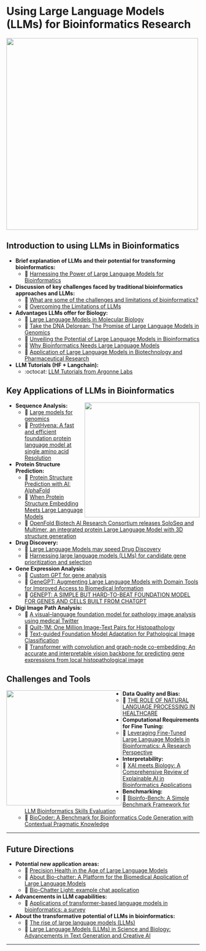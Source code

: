 # Using Large Language Models (LLMs) for Bioinformatics Research

<img src="https://github.com/lynnlangit/TeamTeri/blob/master/Images/llm-research.png" width=500 align=center>

## Introduction to using LLMs in Bioinformatics  

* **Brief explanation of LLMs and their potential for transforming bioinformatics:**
  - 📖 [Harnessing the Power of Large Language Models for Bioinformatics](https://medium.com/@andrew_johnson_4/unveiling-the-potential-of-large-language-models-in-bioinformatics-76710eb0b38a)
* **Discussion of key challenges faced by traditional bioinformatics approaches and LLMs:**
  - 📖 [What are some of the challenges and limitations of bioinformatics?](https://omicstutorials.com/what-are-some-of-the-challenges-and-limitations-of-bioinformatics/)
  - 📖 [Overcoming the Limitations of LLMs](https://towardsdatascience.com/overcoming-the-limitations-of-large-language-models-9d4e92ad9823)
* **Advantages LLMs offer for Biology:**
  - 📖 [Large Language Models in Molecular Biology](https://towardsdatascience.com/large-language-models-in-molecular-biology-9eb6b65d8a30)
  - 📖 [Take the DNA Delorean: The Promise of Large Language Models in Genomics](https://www.bio-itworld.com/news/2023/01/27/take-the-dna-delorean-the-promise-of-large-language-models-in-genomics)
  - 📖 [Unveiling the Potential of Large Language Models in Bioinformatics](https://medium.com/@andrew_johnson_4/unveiling-the-potential-of-large-language-models-in-bioinformatics-76710eb0b38a)
  - 📖 [Why Bioinformatics Needs Large Language Models](https://www.forbes.com/sites/robtoews/2023/07/16/the-next-frontier-for-large-language-models-is-biology/?sh=7a7084506f05)
  - 📖 [Application of Large Language Models in Biotechnology and Pharmaceutical Research](https://www.marktechpost.com/2023/07/12/application-of-large-language-models-in-biotechnology-and-pharmaceutical-research/)
* **LLM Tutorials (HF + Langchain):**
  - :octocat: [LLM Tutorials from Argonne Labs](https://github.com/langitlynn/llm-workshop)

## Key Applications of LLMs in Bioinformatics

<img src="https://github.com/lynnlangit/TeamTeri/blob/master/Images/llm-bio.png" width=300 align=right>

* **Sequence Analysis:**
  - 📖 [Large models for genomics](https://www.nature.com/articles/s41592-023-02105-5)
  - 📖 [ProtHyena: A fast and efficient foundation protein language model at single amino acid Resolution](https://www.biorxiv.org/content/10.1101/2024.01.18.576206v1)
* **Protein Structure Prediction:**
  - 📖 [Protein Structure Prediction with AI: AlphaFold](https://www.nature.com/articles/s41586-021-03819-2%3C)
  - 📖 [When Protein Structure Embedding Meets Large Language Models](https://pubmed.ncbi.nlm.nih.gov/38254915/)
  - 📖 [OpenFold Biotech AI Research Consortium releases SoloSeq and Multimer, an integrated protein Large Language Model with 3D structure generation](https://www.businesswire.com/news/home/20240219658831/en/OpenFold-Biotech-AI-Research-Consortium-releases-SoloSeq-and-Multimer-an-integrated-protein-Large-Language-Model-with-3D-structure-generation)
* **Drug Discovery:**
  - 📖 [Large Language Models may speed Drug Discovery](https://www.technologyreview.com/2023/08/22/1076802/large-language-models-may-speed-drug-discovery/)
  - 📖 [Harnessing large language models (LLMs) for candidate gene prioritization and selection](https://translational-medicine.biomedcentral.com/articles/10.1186/s12967-023-04576-8)
* **Gene Expression Analysis:**  
  - 💬 [Custom GPT for gene analysis](https://chat.openai.com/g/g-HvvFt9ohw-genegpt)
  - 📖 [GeneGPT: Augmenting Large Language Models with Domain Tools for Improved Access to Biomedical Information](https://www.ncbi.nlm.nih.gov/pmc/articles/PMC10153281/)
  - 📖 [GENEPT: A SIMPLE BUT HARD-TO-BEAT FOUNDATION MODEL FOR GENES AND CELLS BUILT FROM CHATGPT](https://www.biorxiv.org/content/10.1101/2023.10.16.562533v1)
* **Digi Image Path Analysis:**
  - 📖 [A visual–language foundation model for pathology image analysis using medical Twitter](https://www.nature.com/articles/s41591-023-02504-3)
  - 📖 [Quilt-1M: One Million Image-Text Pairs for Histopathology](https://arxiv.org/abs/2306.11207)
  - 📖 [Text-guided Foundation Model Adaptation for Pathological Image Classification](https://arxiv.org/abs/2307.14901)
  - 📖 [Transformer with convolution and graph-node co-embedding: An accurate and interpretable vision backbone for predicting gene expressions from local histopathological image](https://www.sciencedirect.com/science/article/pii/S1361841523003006)

  
## Challenges and Tools
 
<img src="https://github.com/lynnlangit/TeamTeri/blob/master/Images/llm-tools.png" width=300 align=left>

* **Data Quality and Bias:**
    - 📖 [THE ROLE OF NATURAL LANGUAGE PROCESSING IN HEALTHCARE](https://roundtable.datascience.salon/the-role-of-natural-language-processing-in-healthcare)
* **Computational Requirements for Fine Tuning:**
    - 📖 [Leveraging Fine-Tuned Large Language Models in Bioinformatics: A Research Perspective](https://www.qeios.com/read/WE7UMN.2)
* **Interpretability:**
    - 📖 [XAI meets Biology: A Comprehensive Review of Explainable AI in Bioinformatics Applications](https://arxiv.org/html/2312.06082v1)
* **Benchmarking:**
    - 📖 [Bioinfo-Bench: A Simple Benchmark Framework for LLM Bioinformatics Skills Evaluation](https://www.biorxiv.org/content/10.1101/2023.10.18.563023v1)
    - 📖 [BioCoder: A Benchmark for Bioinformatics Code Generation with Contextual Pragmatic Knowledge](https://arxiv.org/html/2308.16458v4)

 
----

## Future Directions
* **Potential new application areas:**
  - 📖 [Precision Health in the Age of Large Language Models](https://dl.acm.org/doi/10.1145/3580305.3599568)
  - 📖 [About Bio-chatter: A Platform for the Biomedical Application of Large Language Models](https://arxiv.org/pdf/2305.06488.pdf)
  - 💬 [Bio-Chatter Light: example chat application](https://light.biochatter.org/)
* **Advancements in LLM capabilities:** 
  - 📖 [Applications of transformer-based language models in bioinformatics: a survey](https://academic.oup.com/bioinformaticsadvances/article/3/1/vbad001/6984737)
* **About the transformative potential of LLMs in bioinformatics:**
  - 📖 [The rise of large language models (LLMs)](https://omicstutorials.com/the-rise-of-large-language-models-llms/)
  - 📖 [Large Language Models (LLMs) in Science and Biology: Advancements in Text Generation and Creative AI](https://omicstutorials.com/large-language-models-llms-in-science-and-biology-advancements-in-text-generation-and-creative-ai/)

-----


